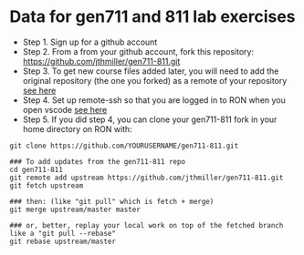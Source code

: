 # Data for gen711 and 811 lab exercises

- Step 1. Sign up for a github account  
- Step 2. From a from your github account, fork this repository: https://github.com/jthmiller/gen711-811.git  
- Step 3. To get new course files added later, you will need to add the original repository (the one you forked) as a remote of your repository [see here](https://stackoverflow.com/questions/3903817/pull-new-updates-from-original-github-repository-into-forked-github-repository)  
- Step 4. Set up remote-ssh so that you are logged in to RON when you open vscode [see here](https://code.visualstudio.com/docs/remote/ssh)  
- Step 5. If you did step 4, you can clone your gen711-811 fork in your home directory on RON with:  
```
git clone https://github.com/YOURUSERNAME/gen711-811.git

### To add updates from the gen711-811 repo
cd gen711-811
git remote add upstream https://github.com/jthmiller/gen711-811.git
git fetch upstream

### then: (like "git pull" which is fetch + merge)
git merge upstream/master master

### or, better, replay your local work on top of the fetched branch like a "git pull --rebase"
git rebase upstream/master
```